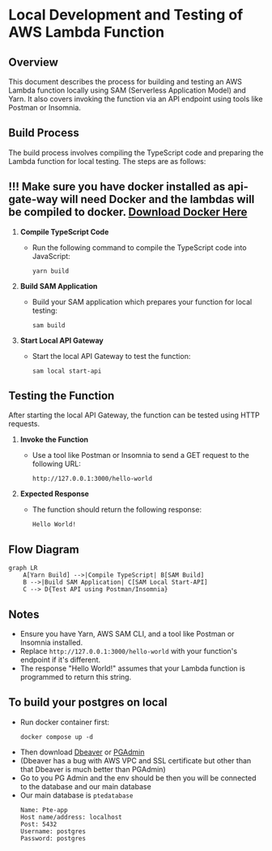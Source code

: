 # Local Development and Testing of AWS Lambda Function

## Overview

This document describes the process for building and testing an AWS Lambda function locally using SAM (Serverless Application Model) and Yarn. It also covers invoking the function via an API endpoint using tools like Postman or Insomnia.

## Build Process

The build process involves compiling the TypeScript code and preparing the Lambda function for local testing. The steps are as follows:

## !!! Make sure you have docker installed as api-gate-way will need Docker and the lambdas will be compiled to docker. [Download Docker Here](https://www.docker.com/products/docker-desktop/)


1. **Compile TypeScript Code**
   - Run the following command to compile the TypeScript code into JavaScript:
     ```
     yarn build
     ```

2. **Build SAM Application**
   - Build your SAM application which prepares your function for local testing:
     ```
     sam build
     ```

3. **Start Local API Gateway**
   - Start the local API Gateway to test the function:
     ```
     sam local start-api
     ```

## Testing the Function

After starting the local API Gateway, the function can be tested using HTTP requests.

1. **Invoke the Function**
   - Use a tool like Postman or Insomnia to send a GET request to the following URL:
     ```
     http://127.0.0.1:3000/hello-world
     ```

2. **Expected Response**
   - The function should return the following response:
     ```
     Hello World!
     ```

## Flow Diagram

```mermaid
graph LR
    A[Yarn Build] -->|Compile TypeScript| B[SAM Build]
    B -->|Build SAM Application| C[SAM Local Start-API]
    C --> D{Test API using Postman/Insomnia}
```


## Notes

- Ensure you have Yarn, AWS SAM CLI, and a tool like Postman or Insomnia installed.
- Replace `http://127.0.0.1:3000/hello-world` with your function's endpoint if it's different.
- The response "Hello World!" assumes that your Lambda function is programmed to return this string.


## To build your postgres on local
- Run docker container first:
    ```
    docker compose up -d
    ```
- Then download [Dbeaver](https://dbeaver.io/download/) or [PGAdmin](https://www.pgadmin.org/download/)
- (Dbeaver has a bug with AWS VPC and SSL certificate but other than that Dbeaver is much better than PGAdmin)
- Go to you PG Admin and the env should be then you will be connected to the database and our main database
- Our main database is `ptedatabase`
    ```
    Name: Pte-app
    Host name/address: localhost
    Post: 5432
    Username: postgres
    Password: postgres
    ```
